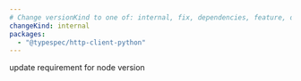 ```yaml
---
# Change versionKind to one of: internal, fix, dependencies, feature, deprecation, breaking
changeKind: internal
packages:
  - "@typespec/http-client-python"
---
```


update requirement for node version
